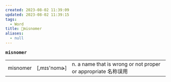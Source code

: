 ```yaml
---
created: 2023-08-02 11:39:09
updated: 2023-08-02 11:39:15
tags:
  - Word
title: 📖misnomer
aliases:
  - null
---
```


<pre><strong>misnomer</strong></pre>
|   |   |   |
|---|---|---|
|misnomer|[,mɪs'nomɚ]|n. a name that is wrong or not proper or appropriate 名称误⽤|